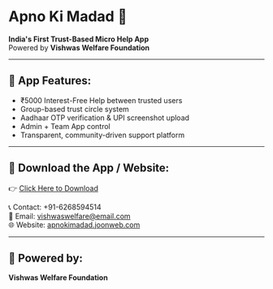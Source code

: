 # Apno Ki Madad 🙌

**India's First Trust-Based Micro Help App**  
Powered by **Vishwas Welfare Foundation**

---

## 🚀 App Features:

- ₹5000 Interest-Free Help between trusted users
- Group-based trust circle system
- Aadhaar OTP verification & UPI screenshot upload
- Admin + Team App control
- Transparent, community-driven support platform

---

## 📲 Download the App / Website:

👉 [Click Here to Download](https://github.com/VISHWASWELFAIRFOUNDTION/apno-ki-madad/releases/tag/v1.0)

📞 Contact: +91-6268594514  
📧 Email: vishwaswelfare@email.com  
🌐 Website: [apnokimadad.joonweb.com](https://apnokimadad)

---

## 🔐 Powered by:
**Vishwas Welfare Foundation**
